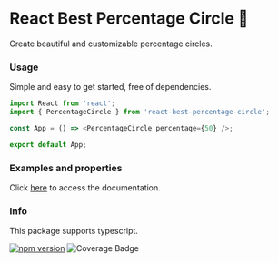 # React Best Percentage Circle 🚀

<p>Create beautiful and customizable percentage circles.<p>
  
### Usage

Simple and easy to get started, free of dependencies.

```js
import React from 'react';
import { PercentageCircle } from 'react-best-percentage-circle';

const App = () => <PercentageCircle percentage={50} />;

export default App;
```

### Examples and properties

Click [here](https://lucas-fernando.vercel.app/react-best-percentage-circle) to access the documentation.

### Info

This package supports typescript.

[![npm version](https://badge.fury.io/js/react-best-percentage-circle.svg)](https://badge.fury.io/js/react-best-percentage-circle)
![Coverage Badge](https://img.shields.io/endpoint?url=https://gist.githubusercontent.com/lucasfernando06/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/raw/react-best-percentage-circle__heads_main.json)
